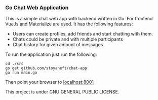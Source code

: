 ### Go Chat Web Application

This is a simple chat web app with backend written in Go. For frontend VueJs
and Materialize are used. It has the following features:
* Users can create profiles, add friends and start chatting with them.
* Chats could be private and with multiple participants
* Chat history for given amount of messages

To run the application just run the following:
```
cd ./src
go get github.com/stoyaneft/chat-app
go run main.go
```

Then point your browser to [localhost:8001](localhost:8001)

This project is under GNU GENERAL PUBLIC LICENSE.
